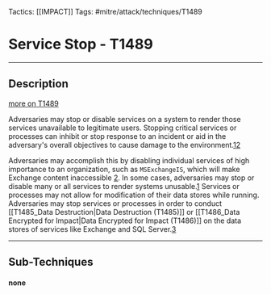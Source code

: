 Tactics: [[IMPACT]]
Tags: #mitre/attack/techniques/T1489  

# Service Stop - T1489
---
## Description
[more on T1489](https://attack.mitre.org/techniques/T1489)

Adversaries may stop or disable services on a system to render those services unavailable to legitimate users. Stopping critical services or processes can inhibit or stop response to an incident or aid in the adversary's overall objectives to cause damage to the environment.[1](https://blog.talosintelligence.com/2018/02/olympic-destroyer.html)[2](https://www.operationblockbuster.com/wp-content/uploads/2016/02/Operation-Blockbuster-Report.pdf)

Adversaries may accomplish this by disabling individual services of high importance to an organization, such as `MSExchangeIS`, which will make Exchange content inaccessible [2](https://www.operationblockbuster.com/wp-content/uploads/2016/02/Operation-Blockbuster-Report.pdf). In some cases, adversaries may stop or disable many or all services to render systems unusable.[1](https://blog.talosintelligence.com/2018/02/olympic-destroyer.html) Services or processes may not allow for modification of their data stores while running. Adversaries may stop services or processes in order to conduct [[T1485_Data Destruction|Data Destruction (T1485)]] or [[T1486_Data Encrypted for Impact|Data Encrypted for Impact (T1486)]] on the data stores of services like Exchange and SQL Server.[3](https://www.secureworks.com/research/wcry-ransomware-analysis)

---
## Sub-Techniques

#### none
